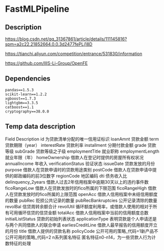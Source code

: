 # FastMLPipeline
## Description
https://blog.csdn.net/qq_31367861/article/details/111145816?spm=a2c22.21852664.0.0.3d2477fePLj18D


https://tianchi.aliyun.com/competition/entrance/531830/information


https://github.com/IIIS-Li-Group/OpenFE

## Dependencies
```
pandas==1.5.3
scikit-learn==1.2.2
xgboost==1.7.3
lightgbm==3.3.5
catboost==1.1
cryptography==38.0.0
```

## Temp data description
Field	Description
id	为贷款清单分配的唯一信用证标识
loanAmnt	贷款金额
term	贷款期限（year）
interestRate	贷款利率
installment	分期付款金额
grade	贷款等级
subGrade	贷款等级之子级
employmentTitle	就业职称
employmentLength	就业年限（年）
homeOwnership	借款人在登记时提供的房屋所有权状况
annualIncome	年收入
verificationStatus	验证状态
issueDate	贷款发放的月份
purpose	借款人在贷款申请时的贷款用途类别
postCode	借款人在贷款申请中提供的邮政编码的前3位数字
regionCode	地区编码
dti	债务收入比
delinquency_2years	借款人过去2年信用档案中逾期30天以上的违约事件数
ficoRangeLow	借款人在贷款发放时的fico所属的下限范围
ficoRangeHigh	借款人在贷款发放时的fico所属的上限范围
openAcc	借款人信用档案中未结信用额度的数量
pubRec	贬损公共记录的数量
pubRecBankruptcies	公开记录清除的数量
revolBal	信贷周转余额合计
revolUtil	循环额度利用率，或借款人使用的相对于所有可用循环信贷的信贷金额
totalAcc	借款人信用档案中当前的信用额度总数
initialListStatus	贷款的初始列表状态
applicationType	表明贷款是个人申请还是与两个共同借款人的联合申请
earliesCreditLine	借款人最早报告的信用额度开立的月份
title	借款人提供的贷款名称
policyCode	公开可用的策略_代码=1新产品不公开可用的策略_代码=2
n系列匿名特征	匿名特征n0-n14，为一些贷款人行为计数特征的处理